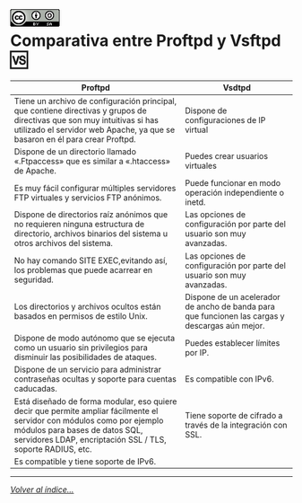 <img src="../imagenes/MI-LICENCIA88x31.png" style="float: left; margin-right: 10px;" />

# Comparativa entre Proftpd y Vsftpd 🆚

| Proftpd | Vsdtpd |
|-|-|
| Tiene un archivo de configuración principal, que contiene directivas y grupos de directivas que son muy intuitivas si has utilizado el servidor web Apache, ya que se basaron en él para crear Proftpd. | Dispone de configuraciones de IP virtual |
| Dispone de un directorio llamado «.Ftpaccess» que es similar a «.htaccess» de Apache. | Puedes crear usuarios virtuales |
| Es muy fácil configurar múltiples servidores FTP virtuales y servicios FTP anónimos. | Puede funcionar en modo operación independiente o inetd. |
| Dispone de directorios raíz anónimos que no requieren ninguna estructura de directorio, archivos binarios del sistema u otros archivos del sistema. | Las opciones de configuración por parte del usuario son muy avanzadas. |
| No hay comando SITE EXEC,evitando así, los problemas que puede acarrear en seguridad. | Las opciones de configuración por parte del usuario son muy avanzadas. |
| Los directorios y archivos ocultos están basados en permisos de estilo Unix. | Dispone de un acelerador de ancho de banda para que funcionen las cargas y descargas aún mejor. |
| Dispone de modo autónomo que se ejecuta como un usuario sin privilegios para disminuir las posibilidades de ataques. | Puedes establecer límites por IP. |
| Dispone de un servicio para administrar contraseñas ocultas y soporte para cuentas caducadas. | Es compatible con IPv6. |
| Está diseñado de forma modular, eso quiere decir que permite ampliar fácilmente el servidor con módulos como por ejemplo módulos para bases de datos SQL, servidores LDAP, encriptación SSL / TLS, soporte RADIUS, etc. | Tiene soporte de cifrado a través de la integración con SSL. |
| Es compatible y tiene soporte de IPv6. |  |                   |
________________________________________
*[Volver al índice...](../README.md)*
